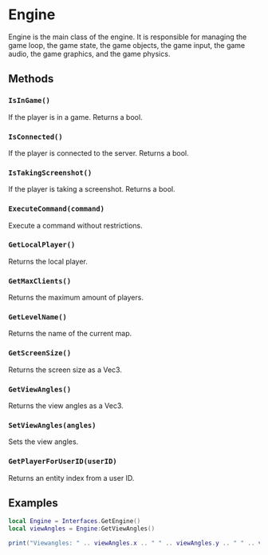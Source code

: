 # Engine

Engine is the main class of the engine. It is responsible for managing the game loop, the game state, the game objects, the game input, the game audio, the game graphics, and the game physics.

## Methods

### `IsInGame()`

If the player is in a game. Returns a bool.

### `IsConnected()`

If the player is connected to the server. Returns a bool.

### `IsTakingScreenshot()`

If the player is taking a screenshot. Returns a bool.

### `ExecuteCommand(command)`

Execute a command without restrictions.

### `GetLocalPlayer()`

Returns the local player.

### `GetMaxClients()`

Returns the maximum amount of players.

### `GetLevelName()`

Returns the name of the current map.

### `GetScreenSize()`

Returns the screen size as a Vec3.

### `GetViewAngles()`

Returns the view angles as a Vec3.

### `SetViewAngles(angles)`

Sets the view angles.

### `GetPlayerForUserID(userID)`

Returns an entity index from a user ID.

## Examples

``` lua title="Print the current view angles"
local Engine = Interfaces.GetEngine()
local viewAngles = Engine:GetViewAngles()

print("Viewangles: " .. viewAngles.x .. " " .. viewAngles.y .. " " .. viewAngles.z)
```
